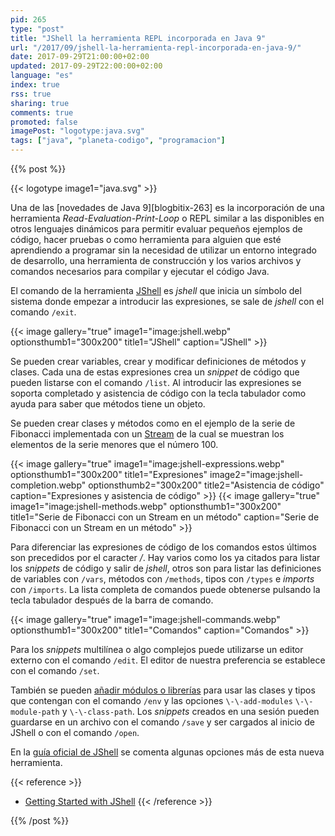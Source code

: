 ```yaml
---
pid: 265
type: "post"
title: "JShell la herramienta REPL incorporada en Java 9"
url: "/2017/09/jshell-la-herramienta-repl-incorporada-en-java-9/"
date: 2017-09-29T21:00:00+02:00
updated: 2017-09-29T22:00:00+02:00
language: "es"
index: true
rss: true
sharing: true
comments: true
promoted: false
imagePost: "logotype:java.svg"
tags: ["java", "planeta-codigo", "programacion"]
---
```


{{% post %}}

{{< logotype image1="java.svg" >}}

Una de las [novedades de Java 9][blogbitix-263] es la incorporación de una herramienta _Read-Evaluation-Print-Loop_ o REPL similar a las disponibles en otros lenguajes dinámicos para permitir evaluar pequeños ejemplos de código, hacer pruebas o como herramienta para alguien que esté aprendiendo a programar sin la necesidad de utilizar un entorno integrado de desarrollo, una herramienta de construcción y los varios archivos y comandos necesarios para compilar y ejecutar el código Java.

El comando de la herramienta [JShell](https://docs.oracle.com/javase/9/jshell/introduction-jshell.htm) es _jshell_ que inicia un símbolo del sistema donde empezar a introducir las expresiones, se sale de _jshell_ con el comando `/exit`.

{{< image
    gallery="true"
    image1="image:jshell.webp" optionsthumb1="300x200" title1="JShell"
    caption="JShell" >}}

Se pueden crear variables, crear y modificar definiciones de métodos y clases. Cada una de estas expresiones crea un _snippet_ de código que pueden listarse con el comando `/list`. Al introducir las expresiones se soporta completado y asistencia de código con la tecla tabulador como ayuda para saber que métodos tiene un objeto.

Se pueden crear clases y métodos como en el ejemplo de la serie de Fibonacci implementada con un [Stream](javadoc9:java/util/stream/Stream.html) de la cual se muestran los elementos de la serie menores que el número 100.

{{< image
    gallery="true"
    image1="image:jshell-expressions.webp" optionsthumb1="300x200" title1="Expresiones"
    image2="image:jshell-completion.webp" optionsthumb2="300x200" title2="Asistencia de código"        
    caption="Expresiones y asistencia de código" >}}
{{< image
    gallery="true"
    image1="image:jshell-methods.webp" optionsthumb1="300x200" title1="Serie de Fibonacci con un Stream en un método"
    caption="Serie de Fibonacci con un Stream en un método" >}}

Para diferenciar las expresiones de código de los comandos estos últimos son precedidos por el caracter _/_. Hay varios como los ya citados para listar los _snippets_ de código y salir de _jshell_, otros son para listar las definiciones de variables con `/vars`, métodos con `/methods`, tipos con `/types` e _imports_ con `/imports`. La lista completa de comandos puede obtenerse pulsando la tecla tabulador después de la barra de comando.

{{< image
    gallery="true"
    image1="image:jshell-commands.webp" optionsthumb1="300x200" title1="Comandos"
    caption="Comandos" >}}

Para los _snippets_ multilínea o algo complejos puede utilizarse un editor externo con el comando `/edit`. El editor de nuestra preferencia se establece con el comando `/set`.

También se pueden [añadir módulos o librerías](https://docs.oracle.com/javase/9/jshell/external-code.htm) para usar las clases y tipos que contengan con el comando `/env` y las opciones `\-\-add-modules`  `\-\-module-path` y `\-\-class-path`. Los _snippets_ creados en una sesión pueden guardarse en un archivo con el comando `/save` y ser cargados al inicio de JShell o con el comando `/open`.

En la [guía oficial de JShell](https://docs.oracle.com/javase/9/jshell/toc.htm) se comenta algunas opciones más de esta nueva herramienta.

{{< reference >}}
* [Getting Started with JShell](https://www.pluralsight.com/guides/getting-started-with-jshell-part-1)
{{< /reference >}}

{{% /post %}}
